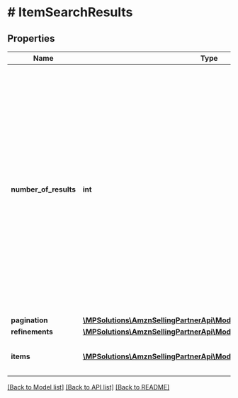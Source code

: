 # # ItemSearchResults

## Properties

Name | Type | Description | Notes
------------ | ------------- | ------------- | -------------
**number_of_results** | **int** | The estimated total number of products matched by the search query (only results up to the page count limit will be returned per request regardless of the number found).  Note: The maximum number of items (ASINs) that can be returned and paged through is 1000. |
**pagination** | [**\MPSolutions\AmznSellingPartnerApi\Models\CatalogItems\Pagination**](Pagination.md) |  |
**refinements** | [**\MPSolutions\AmznSellingPartnerApi\Models\CatalogItems\Refinements**](Refinements.md) |  |
**items** | [**\MPSolutions\AmznSellingPartnerApi\Models\CatalogItems\Item[]**](Item.md) | A list of items from the Amazon catalog. |

[[Back to Model list]](../../README.md#models) [[Back to API list]](../../README.md#endpoints) [[Back to README]](../../README.md)
